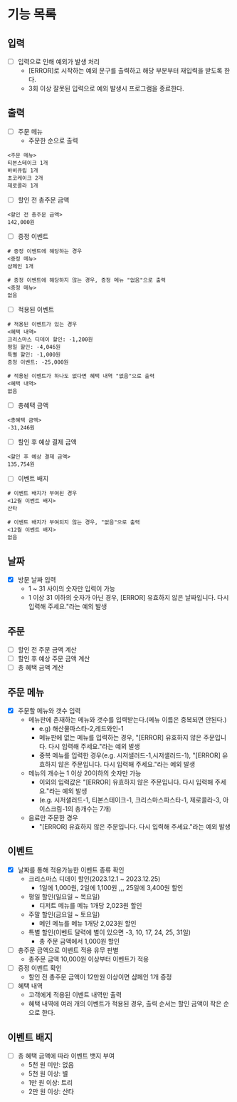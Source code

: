 # 기능 목록

## 입력

- [ ] 입력으로 인해 예외가 발생 처리
    * [ERROR]로 시작하는 예외 문구를 출력하고 해당 부분부터 재입력을 받도록 한다.
    * 3회 이상 잘못된 입력으로 예외 발생시 프로그램을 종료한다.

## 출력

- [ ] 주문 메뉴
    * 주문한 순으로 출력

```
<주문 메뉴>
티본스테이크 1개
바비큐립 1개
초코케이크 2개
제로콜라 1개
```

- [ ] 할인 전 총주문 금액

```
<할인 전 총주문 금액>
142,000원
```

- [ ] 증정 이벤트

```
# 증정 이벤트에 해당하는 경우
<증정 메뉴>
샴페인 1개

# 증정 이벤트에 해당하지 않는 경우, 증정 메뉴 "없음"으로 출력 
<증정 메뉴>
없음
```

- [ ] 적용된 이벤트

```
# 적용된 이벤트가 있는 경우
<혜택 내역>
크리스마스 디데이 할인: -1,200원
평일 할인: -4,046원
특별 할인: -1,000원
증정 이벤트: -25,000원

# 적용된 이벤트가 하나도 없다면 혜택 내역 "없음"으로 출력
<혜택 내역>
없음
```

- [ ] 총혜택 금액

```
<총혜택 금액>
-31,246원
```

- [ ] 할인 후 예상 결제 금액

```
<할인 후 예상 결제 금액>
135,754원
```

- [ ] 이벤트 배지

```
# 이벤트 배지가 부여된 경우
<12월 이벤트 배지>
산타

# 이벤트 배지가 부여되지 않는 경우, "없음"으로 출력
<12월 이벤트 배지>
없음
```

## 날짜

- [x] 방문 날짜 입력
    * 1 ~ 31 사이의 숫자만 입력이 가능
    * 1 이상 31 이하의 숫자가 아닌 경우, [ERROR] 유효하지 않은 날짜입니다. 다시 입력해 주세요."라는 예외 발생

## 주문

- [ ] 할인 전 주문 금액 계산
- [ ] 할인 후 예상 주문 금액 계산
- [ ] 총 혜택 금액 계산

## 주문 메뉴

- [x] 주문할 메뉴와 갯수 입력
    * 메뉴판에 존재하는 메뉴와 갯수를 입력받는다.(메뉴 이름은 중복되면 안된다.)
        * e.g) 해산물파스타-2,레드와인-1
        * 메뉴판에 없는 메뉴를 입력하는 경우, "[ERROR] 유효하지 않은 주문입니다. 다시 입력해 주세요."라는 예외 발생
        * 중복 메뉴를 입력한 경우(e.g. 시저샐러드-1,시저샐러드-1), "[ERROR] 유효하지 않은 주문입니다. 다시 입력해 주세요."라는 예외 발생
    * 메뉴의 개수는 1 이상 20이하의 숫자만 가능
        * 이외의 입력값은 "[ERROR] 유효하지 않은 주문입니다. 다시 입력해 주세요."라는 예외 발생
        * (e.g. 시저샐러드-1, 티본스테이크-1, 크리스마스파스타-1, 제로콜라-3, 아이스크림-1의 총개수는 7개)
    * 음료만 주문한 경우
        * "[ERROR] 유효하지 않은 주문입니다. 다시 입력해 주세요."라는 예외 발생

## 이벤트

- [x] 날짜를 통해 적용가능한 이벤트 종류 확인
    * 크리스마스 디데이 할인(2023.12.1 ~ 2023.12.25)
        * 1일에 1,000원, 2일에 1,100원 ,,, 25일에 3,400원 할인
    * 평일 할인(일요일 ~ 목요일)
        * 디저트 메뉴를 메뉴 1개당 2,023원 할인
    * 주말 할인(금요일 ~ 토요일)
        * 메인 메뉴를 메뉴 1개당 2,023원 할인
    * 특별 할인(이벤트 달력에 별이 있으면 -3, 10, 17, 24, 25, 31일)
        * 총 주문 금액에서 1,000원 할인
- [ ] 총주문 금액으로 이벤트 적용 유무 판별
    * 총주문 금액 10,000원 이상부터 이벤트가 적용
- [ ] 증정 이벤트 확인
    * 할인 전 총주문 금액이 12만원 이상이면 샴페인 1개 증정
- [ ] 혜택 내역
    * 고객에게 적용된 이벤트 내역만 출력
    * 혜택 내역에 여러 개의 이벤트가 적용된 경우, 출력 순서는 할인 금액이 작은 순으로 한다.

## 이벤트 배지

- [ ] 총 혜택 금액에 따라 이벤트 뱃지 부여
    * 5천 원 미만: 없음
    * 5천 원 이상: 별
    * 1만 원 이상: 트리
    * 2만 원 이상: 산타

